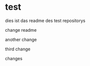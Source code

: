 test
====
dies ist das readme des test repositorys

change readme

another change

third change

changes
